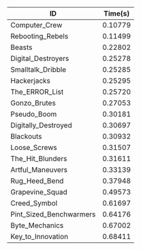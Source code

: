 |ID|Time(s)|
|-|-|
|Computer_Crew|0.10779|
|Rebooting_Rebels|0.11499|
|Beasts|0.22802|
|Digital_Destroyers|0.25278|
|Smalltalk_Dribble|0.25285|
|Hackerjacks|0.25295|
|The_ERROR_List|0.25720|
|Gonzo_Brutes|0.27053|
|Pseudo_Boom|0.30181|
|Digitally_Destroyed|0.30697|
|Blackouts|0.30932|
|Loose_Screws|0.31507|
|The_Hit_Blunders|0.31611|
|Artful_Maneuvers|0.33139|
|Rug_Heed_Bend|0.37948|
|Grapevine_Squad|0.49573|
|Creed_Symbol|0.61697|
|Pint_Sized_Benchwarmers|0.64176|
|Byte_Mechanics|0.67002|
|Key_to_Innovation|0.68411|
